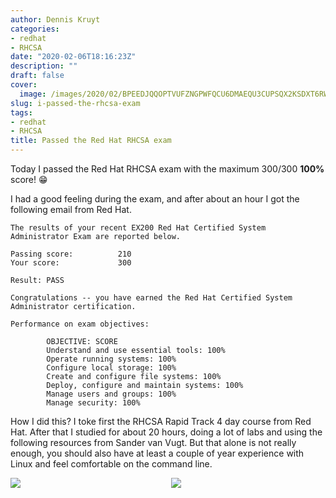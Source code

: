 ```yaml
---
author: Dennis Kruyt
categories:
- redhat
- RHCSA
date: "2020-02-06T18:16:23Z"
description: ""
draft: false
cover:
  image: /images/2020/02/BPEEDJQQOPTVUFZNGPWFQCU6DMAEQU3CUPSQX2KSDXT6RW46LQ3T7ULZ55KZZ56SKO7EQ3ETTLYZQ4U5NQYTCNA62RUWOCM34WWBUYQ--1.png
slug: i-passed-the-rhcsa-exam
tags:
- redhat
- RHCSA
title: Passed the Red Hat RHCSA exam
---
```



Today I passed the Red Hat RHCSA exam with the maximum 300/300 **100%** score! 😁

I had a good feeling during the exam, and after about an hour I got the following email from Red Hat.

```
The results of your recent EX200 Red Hat Certified System Administrator Exam are reported below.

Passing score:          210
Your score:             300

Result: PASS

Congratulations -- you have earned the Red Hat Certified System Administrator certification.

Performance on exam objectives:

        OBJECTIVE: SCORE
        Understand and use essential tools: 100%
        Operate running systems: 100%
        Configure local storage: 100%
        Create and configure file systems: 100%
        Deploy, configure and maintain systems: 100%
        Manage users and groups: 100%
        Manage security: 100%
```

How I did this? I toke first the RHCSA Rapid Track 4 day course from Red Hat. After that I studied for about 20 hours, doing a lot of labs and using the following resources from Sander van Vugt. But that alone is not really enough, you should also have at least a couple of year experience with Linux and feel comfortable on the command line.

<div style="display:flex">
     <div style="flex:1;padding-right:5px;">
          <img src="https://www.sandervanvugt.com/wp-content/uploads/2019/12/rhcsa-8-cert-guide-258x316.jpg">
     </div>
     <div style="flex:1;padding-left:5px;">
          <img src="https://www.sandervanvugt.com/wp-content/uploads/2019/06/rhcsa-rhel8-learning-path-sander-van-vugt-258x316.jpg">
    </div>
</div>

